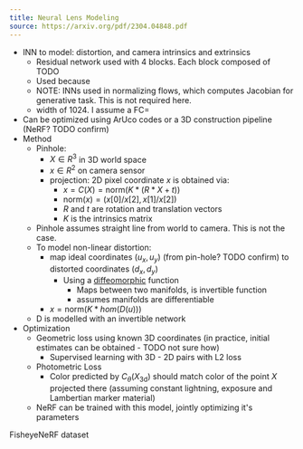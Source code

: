 ```yaml
---
title: Neural Lens Modeling
source: https://arxiv.org/pdf/2304.04848.pdf
---
```


- INN to model: distortion, and camera intrinsics and extrinsics
	- Residual network used with 4 blocks. Each block composed of TODO
	- Used because 
	- NOTE: INNs used in normalizing flows, which computes Jacobian for generative task. This is not required here.
	- width of 1024. I assume a FC=
- Can be optimized using ArUco codes or a 3D construction pipeline (NeRF? TODO confirm)
- Method
	- Pinhole:
		- $X\in R^3$  in 3D world space
		- $x \in R^2$ on camera sensor
		- projection: 2D pixel coordinate $x$ is obtained via:
			- $x = C(X) = \text{norm}(K * (R*X + t))$
			- $\text{norm}(x) = (x[0]/x[2], x[1]/x[2])$
			- $R$ and $t$ are rotation and translation vectors
			- $K$ is the intrinsics matrix
	- Pinhole assumes straight line from world to camera. This is not the case.
	- To model non-linear distortion:
		- map ideal coordinates $(u_x, u_y)$ (from pin-hole? TODO confirm) to distorted coordinates $(d_x, d_y)$
			- Using a [diffeomorphic](https://en.wikipedia.org/wiki/Diffeomorphism) function
				- Maps between two manifolds, is invertible function
				- assumes manifolds are differentiable
		- $x = \text{norm}(K * hom(D(u)))$
	- D is modelled with an invertible network
- Optimization
	- Geometric loss using known 3D coordinates (in practice, initial estimates can be obtained - TODO not sure how)
		- Supervised learning with 3D - 2D pairs with L2 loss
	- Photometric Loss
		- Color predicted by $C_{\theta}(X_{\text{3d}})$ should match color of the point $X$ projected there (assuming constant lightning, exposure and Lambertian marker material)
	- NeRF can be trained with this model, jointly optimizing it's parameters

FisheyeNeRF dataset
